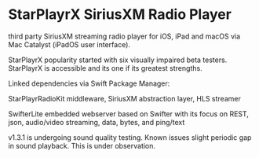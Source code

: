 # StarPlayrX SiriusXM Radio Player

third party SiriusXM streaming radio player for iOS, iPad and macOS via Mac Catalyst (iPadOS user interface).

StarPlayrX popularity started with six visually impaired beta testers. StarPlayrX is accessible and its one if its greatest strengths.

Linked dependencies via Swift Package Manager:

StarPlayrRadioKit middleware, SiriusXM abstraction layer, HLS streamer

SwifterLite embedded webserver based on Swifter with its focus on REST, json, audio/video streaming, data, bytes, and ping/text

v1.3.1 is undergoing sound quality testing. Known issues slight periodic gap in sound playback. This is under observation.
